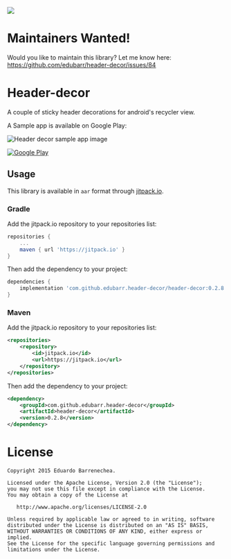 [![](https://jitpack.io/v/edubarr/header-decor.svg)](https://jitpack.io/#edubarr/header-decor)


# Maintainers Wanted!
Would you like to maintain this library? Let me know here: https://github.com/edubarr/header-decor/issues/84

# Header-decor
A couple of sticky header decorations for android's recycler view.

A Sample app is available on Google Play:

![Header decor sample app image](http://i.imgur.com/xsm1I0F.gif)

[![Google Play](https://developer.android.com/images/brand/en_generic_rgb_wo_60.png)](https://play.google.com/store/apps/details?id=ca.barrenechea.stickyheaders)

## Usage
This library is available in `aar` format through [jitpack.io](https://jitpack.io).

### Gradle
Add the jitpack.io repository to your repositories list:
```groovy
repositories {
    ...
    maven { url 'https://jitpack.io' }
}
```
Then add the dependency to your project:
```groovy
dependencies {
    implementation 'com.github.edubarr.header-decor/header-decor:0.2.8'
}
```

### Maven
Add the jitpack.io repository to your repositories list:
```xml
<repositories>
    <repository>
        <id>jitpack.io</id>
        <url>https://jitpack.io</url>
    </repository>
</repositories>
```

Then add the dependency to your project:
```xml
<dependency>
    <groupId>com.github.edubarr.header-decor</groupId>
    <artifactId>header-decor</artifactId>
    <version>0.2.8</version>
</dependency>
```

# License

    Copyright 2015 Eduardo Barrenechea.

    Licensed under the Apache License, Version 2.0 (the "License");
    you may not use this file except in compliance with the License.
    You may obtain a copy of the License at

       http://www.apache.org/licenses/LICENSE-2.0

    Unless required by applicable law or agreed to in writing, software
    distributed under the License is distributed on an "AS IS" BASIS,
    WITHOUT WARRANTIES OR CONDITIONS OF ANY KIND, either express or implied.
    See the License for the specific language governing permissions and
    limitations under the License.

